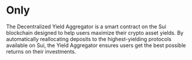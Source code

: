 # Only
The Decentralized Yield Aggregator is a smart contract on the Sui blockchain 
designed to help users maximize their crypto asset yields. By automatically 
reallocating deposits to the highest-yielding protocols available on Sui, 
the Yield Aggregator ensures users get the best 
possible returns on their investments.
